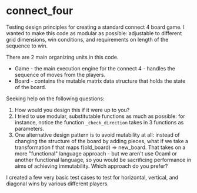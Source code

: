 # connect_four

Testing design principles for creating a standard connect 4 board game. I wanted to make this code as modular as possible: adjustable to different grid dimensions, win conditions, and requirements on length of the sequence to win.

There are 2 main organizing units in this code.
* Game - the main execution engine for the connect 4 - handles the sequence of moves from the players. 
* Board - contains the mutable matrix data structure that holds the state of the board.

Seeking help on the following questions:
1. How would you design this if it were up to you?
2. I tried to use modular, substitutable functions as much as possible: for instance, notice the function `_check_direction` takes in 3 functions as parameters.
3. One alternative design pattern is to avoid mutability at all: instead of changing the structure of the board by adding pieces, what if we take a transformation f that maps f(old_board) => new_board. That takes on a more "functional" language approach - but we aren't use Ocaml or another functional language, so you would be sacrificing performance in aims of achieving immutability. Which approach do you prefer? 

I created a few very basic test cases to test for horizontal, vertical, and diagonal wins by various different players.
